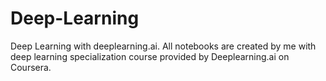 # Deep-Learning
Deep Learning with deeplearning.ai. All notebooks are created by me with deep learning specialization course provided by Deeplearning.ai on Coursera.
